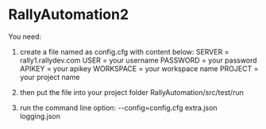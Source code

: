 # RallyAutomation2

You need:

1. create a file named as config.cfg with content below:
SERVER = rally1.rallydev.com
USER = your username
PASSWORD = your password
APIKEY = your apikey
WORKSPACE = your workspace name
PROJECT = your project name

2. then put the file into your project folder RallyAutomation/src/test/run

3. run the command line option: --config=config.cfg extra.json logging.json
